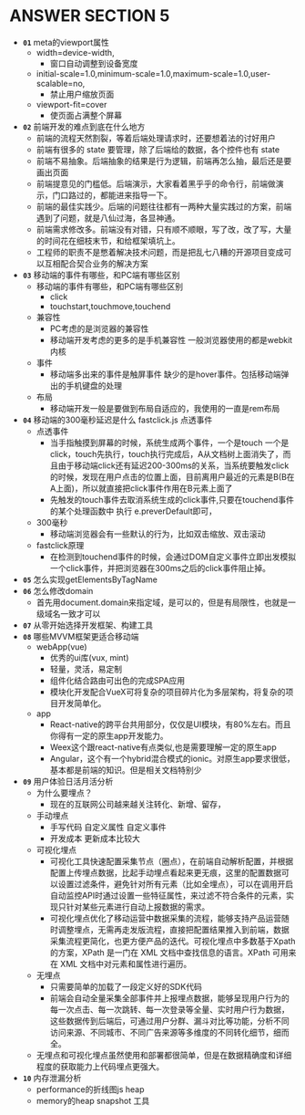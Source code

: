 # ANSWER SECTION 5

* __`01`__ meta的viewport属性
  * width=device-width,
    * 窗口自动调整到设备宽度  
  * initial-scale=1.0,minimum-scale=1.0,maximum-scale=1.0,user-scalable=no,
    * 禁止用户缩放页面
  * viewport-fit=cover
    * 使页面占满整个屏幕
* __`02`__ 前端开发的难点到底在什么地方
  <!-- https://www.zhihu.com/question/275915023 -->
  * 前端的流程天然割裂，等着后端处理请求时，还要想着法的讨好用户
  * 前端有很多的 state 要管理，除了后端给的数据，各个控件也有 state
  * 前端不易抽象。后端抽象的结果是行为逻辑，前端再怎么抽，最后还是要画出页面
  * 前端提意见的门槛低。后端演示，大家看着黑乎乎的命令行，前端做演示，门口路过的，都能进来指导一下。
  * 前端的最佳实践少。后端的问题往往都有一两种大量实践过的方案，前端遇到了问题，就是八仙过海，各显神通。
  * 前端需求修改多。前端没有对错，只有顺不顺眼，写了改，改了写，大量的时间花在细枝末节，和给框架填坑上。
  * 工程师的职责不是憋着解决技术问题，而是把乱七八糟的开源项目变成可以互相配合契合业务的解决方案
* __`03`__ 移动端的事件有哪些，和PC端有哪些区别
  * 移动端的事件有哪些，和PC端有哪些区别
    * click
    * touchstart,touchmove,touchend
  * 兼容性
    * PC考虑的是浏览器的兼容性
    * 移动端开发考虑的更多的是手机兼容性 一般浏览器使用的都是webkit内核
  * 事件
    * 移动端多出来的事件是触屏事件 缺少的是hover事件。包括移动端弹出的手机键盘的处理
  * 布局
    * 移动端开发一般是要做到布局自适应的，我使用的一直是rem布局
* __`04`__ 移动端的300毫秒延迟是什么 fastclick.js 点透事件
  * 点透事件
    * 当手指触摸到屏幕的时候，系统生成两个事件，一个是touch 一个是click，touch先执行，touch执行完成后，A从文档树上面消失了，而且由于移动端click还有延迟200-300ms的关系，当系统要触发click的时候，发现在用户点击的位置上面，目前离用户最近的元素是B(B在A上面)，所以就直接把click事件作用在B元素上面了
    * 先触发的touch事件去取消系统生成的click事件,只要在touchend事件的某个处理函数中 执行 e.preverDefault即可，
  * 300毫秒
    * 移动端浏览器会有一些默认的行为，比如双击缩放、双击滚动
  * fastclick原理
    * 在检测到touchend事件的时候，会通过DOM自定义事件立即出发模拟一个click事件，并把浏览器在300ms之后的click事件阻止掉。
* __`05`__ 怎么实现getElementsByTagName
* __`06`__ 怎么修改domain
  <!-- https://blog.csdn.net/yuan_zhikong/article/details/76038222 -->
  <!-- https://www.cnblogs.com/dunken/p/4476182.html -->
  * 首先用document.domain来指定域，是可以的，但是有局限性，也就是一级域名一致才可以
* __`07`__ 从零开始选择开发框架、构建工具
* __`08`__ 哪些MVVM框架更适合移动端
  * webApp(vue)
    <!-- https://www.zhihu.com/question/36958272 -->
    * 优秀的ui库(vux, mint)
    * 轻量，灵活，易定制
    * 组件化结合路由可出色的完成SPA应用
    * 模块化开发配合VueX可将复杂的项目碎片化为多层架构，将复杂的项目开发简单化。
  * app
    <!-- https://segmentfault.com/q/1010000012314009 -->
    * React-native的跨平台共用部分，仅仅是UI模块，有80%左右。而且你得有一定的原生app开发能力。
    * Weex这个跟react-native有点类似,也是需要理解一定的原生app
    * Angular，这个有一个hybrid混合模式的ionic。对原生app要求很低，基本都是前端的知识。但是相关文档特别少
* __`09`__ 用户体验日活月活分析
  <!-- https://www.imooc.com/article/27151 -->
  * 为什么要埋点？
    * 现在的互联网公司越来越关注转化、新增、留存，
  * 手动埋点
    * 手写代码 自定义属性 自定义事件
    * 开发成本 更新成本比较大
  * 可视化埋点
    * 可视化工具快速配置采集节点（圈点），在前端自动解析配置，并根据配置上传埋点数据，比起手动埋点看起来更无痕，这里的配置数据可以设置过滤条件，避免针对所有元素（比如全埋点），可以在调用开启自动监控API时通过设置一些特征属性，来过滤不符合条件的元素，实现只针对某些元素进行自动上报数据的需求。
    * 可视化埋点优化了移动运营中数据采集的流程，能够支持产品运营随时调整埋点，无需再走发版流程，直接把配置结果推入到前端，数据采集流程更简化，也更方便产品的迭代。可视化埋点中多数基于Xpath的方案，XPath 是一门在 XML 文档中查找信息的语言。XPath 可用来在 XML 文档中对元素和属性进行遍历。
  * 无埋点
    * 只需要简单的加载了一段定义好的SDK代码
    * 前端会自动全量采集全部事件并上报埋点数据，能够呈现用户行为的每一次点击、每一次跳转、每一次登录等全量、实时用户行为数据，这些数据传到后端后，可通过用户分群、漏斗对比等功能，分析不同访问来源、不同城市、不同广告来源等多维度的不同转化细节，细而全。
  * 无埋点和可视化埋点虽然使用和部署都很简单，但是在数据精确度和详细程度的获取能力上代码埋点更强大。
* __`10`__ 内存泄漏分析
  <!-- https://segmentfault.com/a/1190000008901861?_ea=1788166 -->
  * performance的折线图js heap
  * memory的heap snapshot 工具